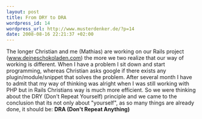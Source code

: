 ```yaml
--- 
layout: post
title: From DRY to DRA
wordpress_id: 14
wordpress_url: http://www.musterdenker.de/?p=14
date: 2008-08-16 22:21:37 +02:00
---
```

The longer Christian and me (Mathias) are working on our Rails project (<a title="deineschokoladen.com" href="http://www.deineschokoladen.com" target="_self">www.deineschokoladen.com</a>) the more we two realize that our way of working is different. When I have a problem I sit down and start programming, whereas Christian asks google if there exists any plugin/module/snippet that solves the problem. After several month I have to admit that my way of thinking was alright when I was still working with PHP but in Rails Christians way is much more efficient. So we were thinking about the DRY (Don't Repeat Yourself) principle and we came to the conclusion that its not only about "yourself", as so many things are already done, it should be: <strong>DRA (Don't Repeat Anything)</strong>
